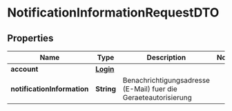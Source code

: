 

# NotificationInformationRequestDTO

## Properties

Name | Type | Description | Notes
------------ | ------------- | ------------- | -------------
**account** | [**Login**](Login.md) |  | 
**notificationInformation** | **String** | Benachrichtigungsadresse (E-Mail) fuer die Geraeteautorisierung | 



